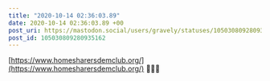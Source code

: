 ```yaml
---
title: "2020-10-14 02:36:03.89"
date: 2020-10-14 02:36:03.89 +00
post_uri: https://mastodon.social/users/gravely/statuses/105030809280935162
post_id: 105030809280935162
---
```

[https://www.homesharersdemclub.org/](https://www.homesharersdemclub.org/) 🤷🏼‍♂️


